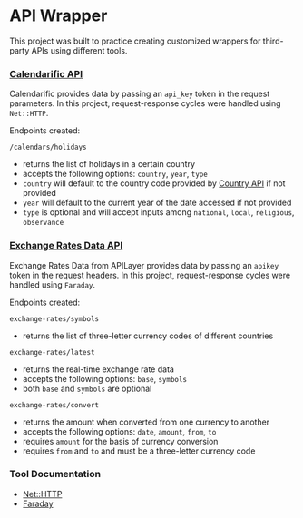 # API Wrapper
This project was built to practice creating customized wrappers for third-party APIs using different tools.

### [Calendarific API](https://calendarific.com/api-documentation)
Calendarific provides data by passing an `api_key` token in the request parameters. In this project, request-response cycles were handled using `Net::HTTP`.

Endpoints created: 

`/calendars/holidays`

- returns the list of holidays in a certain country
- accepts the following options: `country`, `year`, `type`
- `country` will default to the country code provided by [Country API](http://country.is/) if not provided
- `year` will default to the current year of the date accessed if not provided
- `type` is optional and will accept inputs among `national`, `local`, `religious`, `observance`

### [Exchange Rates Data API](https://apilayer.com/marketplace/exchangerates_data-api#documentation-tab)
Exchange Rates Data from APILayer provides data by passing an `apikey` token in the request headers. In this project, request-response cycles were handled using `Faraday`.

Endpoints created:

`exchange-rates/symbols`

- returns the list of three-letter currency codes of different countries

`exchange-rates/latest`

- returns the real-time exchange rate data
- accepts the following options: `base`, `symbols`
- both `base` and `symbols` are optional

`exchange-rates/convert`

- returns the amount when converted from one currency to another
- accepts the following options: `date`, `amount`, `from`, `to`
- requires `amount` for the basis of currency conversion
- requires `from` and `to` and must be a three-letter currency code

### Tool Documentation
- [Net::HTTP](https://ruby-doc.org/stdlib-3.1.2/libdoc/net/http/rdoc/Net/HTTP.html)
- [Faraday](https://lostisland.github.io/faraday/)

